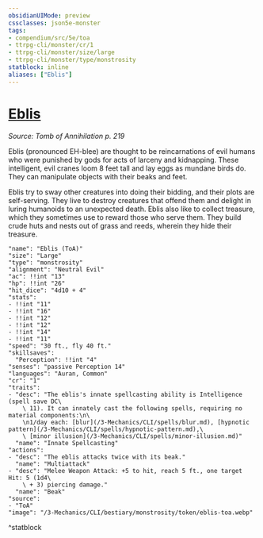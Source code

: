 ```yaml
---
obsidianUIMode: preview
cssclasses: json5e-monster
tags:
- compendium/src/5e/toa
- ttrpg-cli/monster/cr/1
- ttrpg-cli/monster/size/large
- ttrpg-cli/monster/type/monstrosity
statblock: inline
aliases: ["Eblis"]
---
```

# [Eblis](3-Mechanics\CLI\bestiary\monstrosity/eblis-toa.md)
*Source: Tomb of Annihilation p. 219*  

Eblis (pronounced EH-blee) are thought to be reincarnations of evil humans who were punished by gods for acts of larceny and kidnapping. These intelligent, evil cranes loom 8 feet tall and lay eggs as mundane birds do. They can manipulate objects with their beaks and feet.

Eblis try to sway other creatures into doing their bidding, and their plots are self-serving. They live to destroy creatures that offend them and delight in luring humanoids to an unexpected death. Eblis also like to collect treasure, which they sometimes use to reward those who serve them. They build crude huts and nests out of grass and reeds, wherein they hide their treasure.

```statblock
"name": "Eblis (ToA)"
"size": "Large"
"type": "monstrosity"
"alignment": "Neutral Evil"
"ac": !!int "13"
"hp": !!int "26"
"hit_dice": "4d10 + 4"
"stats":
- !!int "11"
- !!int "16"
- !!int "12"
- !!int "12"
- !!int "14"
- !!int "11"
"speed": "30 ft., fly 40 ft."
"skillsaves":
  "Perception": !!int "4"
"senses": "passive Perception 14"
"languages": "Auran, Common"
"cr": "1"
"traits":
- "desc": "The eblis's innate spellcasting ability is Intelligence (spell save DC\
    \ 11). It can innately cast the following spells, requiring no material components:\n\
    \n1/day each: [blur](/3-Mechanics/CLI/spells/blur.md), [hypnotic pattern](/3-Mechanics/CLI/spells/hypnotic-pattern.md),\
    \ [minor illusion](/3-Mechanics/CLI/spells/minor-illusion.md)"
  "name": "Innate Spellcasting"
"actions":
- "desc": "The eblis attacks twice with its beak."
  "name": "Multiattack"
- "desc": "Melee Weapon Attack: +5 to hit, reach 5 ft., one target Hit: 5 (1d4\
    \ + 3) piercing damage."
  "name": "Beak"
"source":
- "ToA"
"image": "/3-Mechanics/CLI/bestiary/monstrosity/token/eblis-toa.webp"
```
^statblock